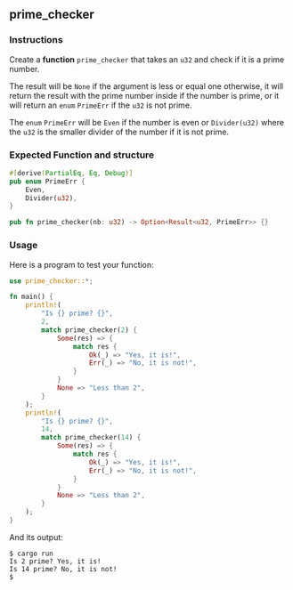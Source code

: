 ## prime_checker

### Instructions

Create a **function** `prime_checker` that takes an `u32` and check if it is a prime number.

The result will be `None` if the argument is less or equal one otherwise, it will return the result with the prime number inside if the number is prime, or it will return an `enum` `PrimeErr` if the `u32` is not prime.

The `enum` `PrimeErr` will be `Even` if the number is even or `Divider(u32)` where the `u32` is the smaller divider of the number if it is not prime.

### Expected Function and structure

```rust
#[derive(PartialEq, Eq, Debug)]
pub enum PrimeErr {
    Even,
    Divider(u32),
}

pub fn prime_checker(nb: u32) -> Option<Result<u32, PrimeErr>> {}
```

### Usage

Here is a program to test your function:

```rust
use prime_checker::*;

fn main() {
    println!(
        "Is {} prime? {}",
        2,
        match prime_checker(2) {
            Some(res) => {
                match res {
                    Ok(_) => "Yes, it is!",
                    Err(_) => "No, it is not!",
                }
            }
            None => "Less than 2",
        }
    );
    println!(
        "Is {} prime? {}",
        14,
        match prime_checker(14) {
            Some(res) => {
                match res {
                    Ok(_) => "Yes, it is!",
                    Err(_) => "No, it is not!",
                }
            }
            None => "Less than 2",
        }
    );
}
```

And its output:

```console
$ cargo run
Is 2 prime? Yes, it is!
Is 14 prime? No, it is not!
$
```
